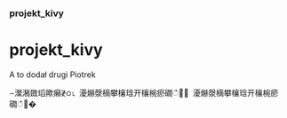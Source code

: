 ### projekt_kivy
# projekt_kivy
A to dodał drugi Piotrek

⌢瀠潲敪瑫歟癩≹ഠ⌊ 瀀爀漀樀攀欀琀开欀椀瘀礀ഀ਀⌀ 瀀爀漀樀攀欀琀开欀椀瘀礀ഀ਀�
